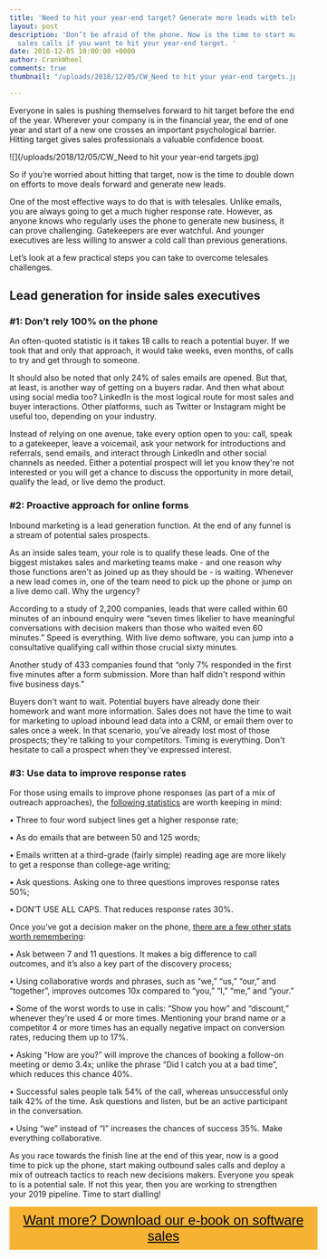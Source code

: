 ```yaml
---
title: 'Need to hit your year-end target? Generate more leads with telesales '
layout: post
description: 'Don’t be afraid of the phone. Now is the time to start making outbound
  sales calls if you want to hit your year-end target. '
date: 2018-12-05 10:00:00 +0000
author: CrankWheel
comments: true
thumbnail: "/uploads/2018/12/05/CW_Need to hit your year-end targets.jpg"

---
```

Everyone in sales is pushing themselves forward to hit target before the end of the year. Wherever your company is in the financial year, the end of one year and start of a new one crosses an important psychological barrier. Hitting target gives sales professionals a valuable confidence boost.

![](/uploads/2018/12/05/CW_Need to hit your year-end targets.jpg)

So if you’re worried about hitting that target, now is the time to double down on efforts to move deals forward and generate new leads.

One of the most effective ways to do that is with telesales. Unlike emails, you are always going to get a much higher response rate. However, as anyone knows who regularly uses the phone to generate new business, it can prove challenging. Gatekeepers are ever watchful. And younger executives are less willing to answer a cold call than previous generations.

Let’s look at a few practical steps you can take to overcome telesales challenges.

## Lead generation for inside sales executives

### #1: Don’t rely 100% on the phone

An often-quoted statistic is it takes 18 calls to reach a potential buyer. If we took that and only that approach, it would take weeks, even months, of calls to try and get through to someone.

It should also be noted that only 24% of sales emails are opened. But that, at least, is another way of getting on a buyers radar. And then what about using social media too? LinkedIn is the most logical route for most sales and buyer interactions. Other platforms, such as Twitter or Instagram might be useful too, depending on your industry.

Instead of relying on one avenue, take every option open to you: call, speak to a gatekeeper, leave a voicemail, ask your network for introductions and referrals, send emails, and interact through LinkedIn and other social channels as needed. Either a potential prospect will let you know they're not interested or you will get a chance to discuss the opportunity in more detail, qualify the lead, or live demo the product.

### #2: Proactive approach for online forms

Inbound marketing is a lead generation function. At the end of any funnel is a stream of potential sales prospects.

As an inside sales team, your role is to qualify these leads. One of the biggest mistakes sales and marketing teams make - and one reason why those functions aren't as joined up as they should be - is waiting. Whenever a new lead comes in, one of the team need to pick up the phone or jump on a live demo call. Why the urgency?

According to a study of 2,200 companies, leads that were called within 60 minutes of an inbound enquiry were “seven times likelier to have meaningful conversations with decision makers than those who waited even 60 minutes.” Speed is everything. With live demo software, you can jump into a consultative qualifying call within those crucial sixty minutes.

Another study of 433 companies found that “only 7% responded in the first five minutes after a form submission. More than half didn't respond within five business days.”

Buyers don't want to wait. Potential buyers have already done their homework and want more information. Sales does not have the time to wait for marketing to upload inbound lead data into a CRM, or email them over to sales once a week. In that scenario, you’ve already lost most of those prospects; they're talking to your competitors. Timing is everything. Don't hesitate to call a prospect when they’ve expressed interest.

### #3: Use data to improve response rates

For those using emails to improve phone responses (as part of a mix of outreach approaches), the [following statistics](https://blog.hubspot.com/sales/sales-statistics) are worth keeping in mind:

• Three to four word subject lines get a higher response rate;

• As do emails that are between 50 and 125 words;

• Emails written at a third-grade (fairly simple) reading age are more likely to get a response than college-age writing;

• Ask questions. Asking one to three questions improves response rates 50%;

• DON’T USE ALL CAPS. That reduces response rates 30%.

Once you’ve got a decision maker on the phone, [there are a few other stats worth remembering](https://blog.hubspot.com/sales/sales-statistics):

• Ask between 7 and 11 questions. It makes a big difference to call outcomes, and it’s also a key part of the discovery process;

• Using collaborative words and phrases, such as “we,” “us,” “our,” and “together”, improves outcomes 10x compared to “you,” “I,” “me,” and “your.”

• Some of the worst words to use in calls: “Show you how” and “discount,” whenever they're used 4 or more times. Mentioning your brand name or a competitor 4 or more times has an equally negative impact on conversion rates, reducing them up to 17%.

• Asking “How are you?” will improve the chances of booking a follow-on meeting or demo 3.4x; unlike the phrase “Did I catch you at a bad time”, which reduces this chance 40%.

• Successful sales people talk 54% of the call, whereas unsuccessful only talk 42% of the time. Ask questions and listen, but be an active participant in the conversation.

• Using “we” instead of “I” increases the chances of success 35%. Make everything collaborative.

As you race towards the finish line at the end of this year, now is a good time to pick up the phone, start making outbound sales calls and deploy a mix of outreach tactics to reach new decisions makers. Everyone you speak to is a potential sale. If not this year, then you are working to strengthen your 2019 pipeline. Time to start dialling!

<style> .btn-signup { padding-top: 11px !important; border-radius: 0px !important; background-color: #f6b333; text-align: center; padding: 10px 20px !important; border: 0px !important; width: 100%; margin-bottom: 20px; } .btn-signup a { color: black !important; font-family: 'Titillium Web', sans-serif; font-size: 24px !important; font-weight: normal !important; } </style>

<div class="btn-signup"><a style="cursor: pointer;" href="/sign-up-to-download">Want more? Download our e-book on software sales</a></div>